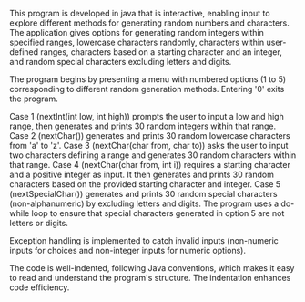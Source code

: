 This program is developed in java that is interactive, enabling input to explore different methods for generating random numbers and characters.
The application gives options for generating random integers within specified ranges, lowercase characters randomly, characters within user-defined ranges,
characters based on a starting character and an integer, and random special characters excluding letters and digits.

The program begins by presenting a menu with numbered options (1 to 5) corresponding to different random generation methods. Entering '0' exits the program.

Case 1 (nextInt(int low, int high)) prompts the user to input a low and high range, then generates and prints 30 random integers within that range.
Case 2 (nextChar()) generates and prints 30 random lowercase characters from 'a' to 'z'.
Case 3 (nextChar(char from, char to)) asks the user to input two characters defining a range and generates 30 random characters within that range.
Case 4 (nextChar(char from, int i)) requires a starting character and a positive integer as input. It then generates and prints 30 random characters based on the provided starting character and integer.
Case 5 (nextSpecialChar()) generates and prints 30 random special characters (non-alphanumeric) by excluding letters and digits. The program uses a do-while loop to ensure that special characters generated in option 5 are not letters or digits.

Exception handling is implemented to catch invalid inputs (non-numeric inputs for choices and non-integer inputs for numeric options).

The code is well-indented, following Java conventions, which makes it easy to read and understand the program's structure. The indentation enhances code efficiency.
